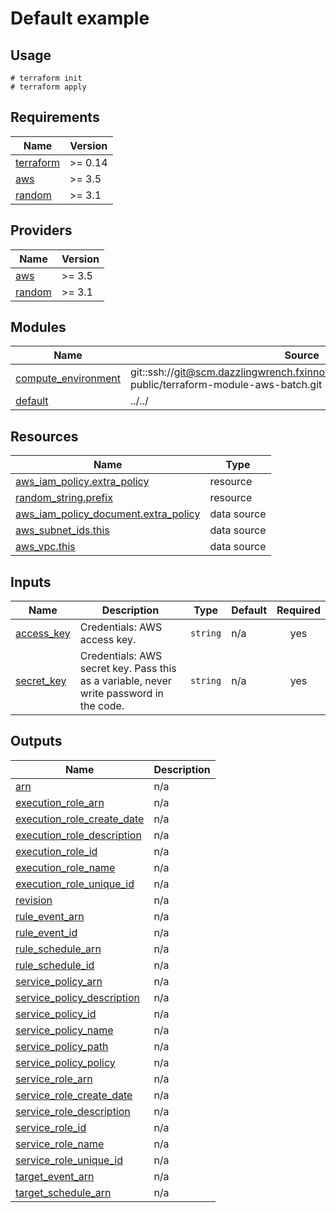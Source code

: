# Default example

## Usage

```
# terraform init
# terraform apply
```

<!-- BEGINNING OF PRE-COMMIT-TERRAFORM DOCS HOOK -->
## Requirements

| Name | Version |
|------|---------|
| <a name="requirement_terraform"></a> [terraform](#requirement\_terraform) | >= 0.14 |
| <a name="requirement_aws"></a> [aws](#requirement\_aws) | >= 3.5 |
| <a name="requirement_random"></a> [random](#requirement\_random) | >= 3.1 |

## Providers

| Name | Version |
|------|---------|
| <a name="provider_aws"></a> [aws](#provider\_aws) | >= 3.5 |
| <a name="provider_random"></a> [random](#provider\_random) | >= 3.1 |

## Modules

| Name | Source | Version |
|------|--------|---------|
| <a name="module_compute_environment"></a> [compute\_environment](#module\_compute\_environment) | git::ssh://git@scm.dazzlingwrench.fxinnovation.com:2222/fxinnovation-public/terraform-module-aws-batch.git | 0.1.1 |
| <a name="module_default"></a> [default](#module\_default) | ../../ | n/a |

## Resources

| Name | Type |
|------|------|
| [aws_iam_policy.extra_policy](https://registry.terraform.io/providers/hashicorp/aws/latest/docs/resources/iam_policy) | resource |
| [random_string.prefix](https://registry.terraform.io/providers/hashicorp/random/latest/docs/resources/string) | resource |
| [aws_iam_policy_document.extra_policy](https://registry.terraform.io/providers/hashicorp/aws/latest/docs/data-sources/iam_policy_document) | data source |
| [aws_subnet_ids.this](https://registry.terraform.io/providers/hashicorp/aws/latest/docs/data-sources/subnet_ids) | data source |
| [aws_vpc.this](https://registry.terraform.io/providers/hashicorp/aws/latest/docs/data-sources/vpc) | data source |

## Inputs

| Name | Description | Type | Default | Required |
|------|-------------|------|---------|:--------:|
| <a name="input_access_key"></a> [access\_key](#input\_access\_key) | Credentials: AWS access key. | `string` | n/a | yes |
| <a name="input_secret_key"></a> [secret\_key](#input\_secret\_key) | Credentials: AWS secret key. Pass this as a variable, never write password in the code. | `string` | n/a | yes |

## Outputs

| Name | Description |
|------|-------------|
| <a name="output_arn"></a> [arn](#output\_arn) | n/a |
| <a name="output_execution_role_arn"></a> [execution\_role\_arn](#output\_execution\_role\_arn) | n/a |
| <a name="output_execution_role_create_date"></a> [execution\_role\_create\_date](#output\_execution\_role\_create\_date) | n/a |
| <a name="output_execution_role_description"></a> [execution\_role\_description](#output\_execution\_role\_description) | n/a |
| <a name="output_execution_role_id"></a> [execution\_role\_id](#output\_execution\_role\_id) | n/a |
| <a name="output_execution_role_name"></a> [execution\_role\_name](#output\_execution\_role\_name) | n/a |
| <a name="output_execution_role_unique_id"></a> [execution\_role\_unique\_id](#output\_execution\_role\_unique\_id) | n/a |
| <a name="output_revision"></a> [revision](#output\_revision) | n/a |
| <a name="output_rule_event_arn"></a> [rule\_event\_arn](#output\_rule\_event\_arn) | n/a |
| <a name="output_rule_event_id"></a> [rule\_event\_id](#output\_rule\_event\_id) | n/a |
| <a name="output_rule_schedule_arn"></a> [rule\_schedule\_arn](#output\_rule\_schedule\_arn) | n/a |
| <a name="output_rule_schedule_id"></a> [rule\_schedule\_id](#output\_rule\_schedule\_id) | n/a |
| <a name="output_service_policy_arn"></a> [service\_policy\_arn](#output\_service\_policy\_arn) | n/a |
| <a name="output_service_policy_description"></a> [service\_policy\_description](#output\_service\_policy\_description) | n/a |
| <a name="output_service_policy_id"></a> [service\_policy\_id](#output\_service\_policy\_id) | n/a |
| <a name="output_service_policy_name"></a> [service\_policy\_name](#output\_service\_policy\_name) | n/a |
| <a name="output_service_policy_path"></a> [service\_policy\_path](#output\_service\_policy\_path) | n/a |
| <a name="output_service_policy_policy"></a> [service\_policy\_policy](#output\_service\_policy\_policy) | n/a |
| <a name="output_service_role_arn"></a> [service\_role\_arn](#output\_service\_role\_arn) | n/a |
| <a name="output_service_role_create_date"></a> [service\_role\_create\_date](#output\_service\_role\_create\_date) | n/a |
| <a name="output_service_role_description"></a> [service\_role\_description](#output\_service\_role\_description) | n/a |
| <a name="output_service_role_id"></a> [service\_role\_id](#output\_service\_role\_id) | n/a |
| <a name="output_service_role_name"></a> [service\_role\_name](#output\_service\_role\_name) | n/a |
| <a name="output_service_role_unique_id"></a> [service\_role\_unique\_id](#output\_service\_role\_unique\_id) | n/a |
| <a name="output_target_event_arn"></a> [target\_event\_arn](#output\_target\_event\_arn) | n/a |
| <a name="output_target_schedule_arn"></a> [target\_schedule\_arn](#output\_target\_schedule\_arn) | n/a |
<!-- END OF PRE-COMMIT-TERRAFORM DOCS HOOK -->
